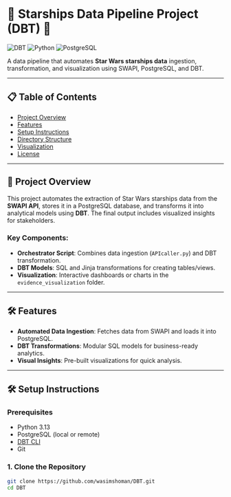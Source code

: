 # 🌟 Starships Data Pipeline Project (DBT) 🚀

![DBT](https://img.shields.io/badge/dbt-%23FF694B.svg?style=for-the-badge&logo=dbt&logoColor=white)
![Python](https://img.shields.io/badge/python-3.13-blue?style=for-the-badge&logo=python)
![PostgreSQL](https://img.shields.io/badge/PostgreSQL-316192?style=for-the-badge&logo=postgresql)

A data pipeline that automates **Star Wars starships data** ingestion, transformation, and visualization using SWAPI, PostgreSQL, and DBT.

---

## 📋 Table of Contents
- [Project Overview](#-project-overview)
- [Features](#-features)
- [Setup Instructions](#-setup-instructions)
- [Directory Structure](#-directory-structure)
- [Visualization](#-visualization)
- [License](#-license)

---

## 🚀 Project Overview

This project automates the extraction of Star Wars starships data from the **SWAPI API**, stores it in a PostgreSQL database, and transforms it into analytical models using **DBT**. The final output includes visualized insights for stakeholders.

### Key Components:
- **Orchestrator Script**: Combines data ingestion (`APIcaller.py`) and DBT transformation.
- **DBT Models**: SQL and Jinja transformations for creating tables/views.
- **Visualization**: Interactive dashboards or charts in the `evidence_visualization` folder.

---

## 🛠️ Features
- **Automated Data Ingestion**: Fetches data from SWAPI and loads it into PostgreSQL.
- **DBT Transformations**: Modular SQL models for business-ready analytics.
- **Visual Insights**: Pre-built visualizations for quick analysis.

---

## 🛠️ Setup Instructions

### Prerequisites
- Python 3.13
- PostgreSQL (local or remote)
- [DBT CLI](https://docs.getdbt.com/dbt-cli/installation)
- Git

### 1. Clone the Repository
```bash
git clone https://github.com/wasimshoman/DBT.git
cd DBT
